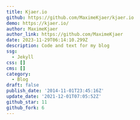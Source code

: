 ```yaml
---
title: Kjaer.io
github: https://github.com/MaximeKjaer/kjaer.io
demo: https://kjaer.io/
author: MaximeKjaer
author_link: https://github.com/MaximeKjaer
date: 2023-11-29T06:14:10.299Z
description: Code and text for my blog
ssg:
  - Jekyll
css: []
cms: []
category:
  - Blog
draft: false
publish_date: '2014-11-01T23:45:16Z'
update_date: '2021-12-01T07:05:52Z'
github_star: 11
github_fork: 6
---
```

